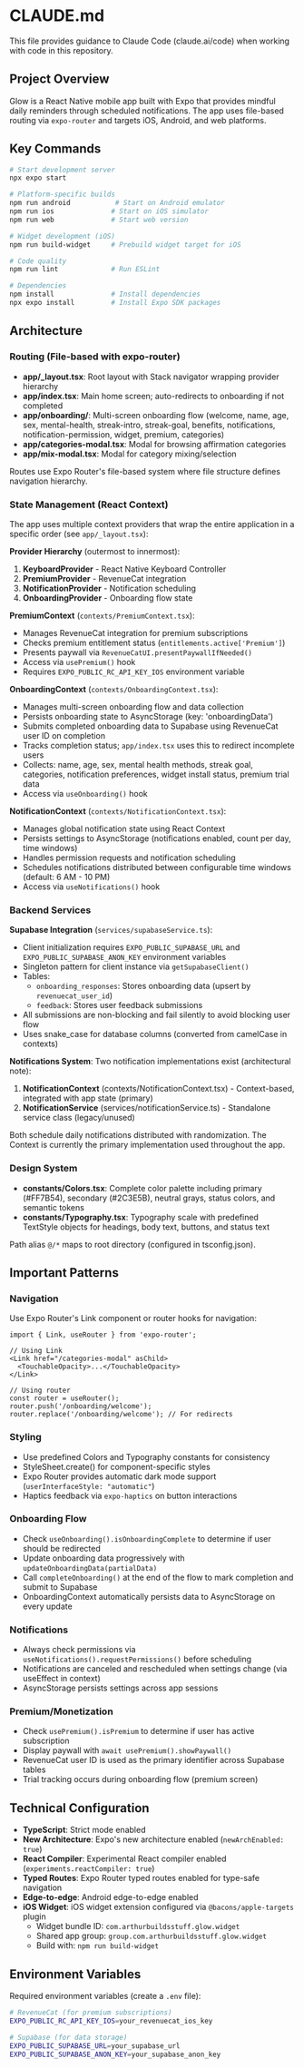 # CLAUDE.md

This file provides guidance to Claude Code (claude.ai/code) when working with code in this repository.

## Project Overview

Glow is a React Native mobile app built with Expo that provides mindful daily reminders through scheduled notifications. The app uses file-based routing via `expo-router` and targets iOS, Android, and web platforms.

## Key Commands

```bash
# Start development server
npx expo start

# Platform-specific builds
npm run android           # Start on Android emulator
npm run ios              # Start on iOS simulator
npm run web              # Start web version

# Widget development (iOS)
npm run build-widget     # Prebuild widget target for iOS

# Code quality
npm run lint             # Run ESLint

# Dependencies
npm install              # Install dependencies
npx expo install         # Install Expo SDK packages
```

## Architecture

### Routing (File-based with expo-router)
- **app/_layout.tsx**: Root layout with Stack navigator wrapping provider hierarchy
- **app/index.tsx**: Main home screen; auto-redirects to onboarding if not completed
- **app/onboarding/**: Multi-screen onboarding flow (welcome, name, age, sex, mental-health, streak-intro, streak-goal, benefits, notifications, notification-permission, widget, premium, categories)
- **app/categories-modal.tsx**: Modal for browsing affirmation categories
- **app/mix-modal.tsx**: Modal for category mixing/selection

Routes use Expo Router's file-based system where file structure defines navigation hierarchy.

### State Management (React Context)
The app uses multiple context providers that wrap the entire application in a specific order (see `app/_layout.tsx`):

**Provider Hierarchy** (outermost to innermost):
1. **KeyboardProvider** - React Native Keyboard Controller
2. **PremiumProvider** - RevenueCat integration
3. **NotificationProvider** - Notification scheduling
4. **OnboardingProvider** - Onboarding flow state

**PremiumContext** (`contexts/PremiumContext.tsx`):
- Manages RevenueCat integration for premium subscriptions
- Checks premium entitlement status (`entitlements.active['Premium']`)
- Presents paywall via `RevenueCatUI.presentPaywallIfNeeded()`
- Access via `usePremium()` hook
- Requires `EXPO_PUBLIC_RC_API_KEY_IOS` environment variable

**OnboardingContext** (`contexts/OnboardingContext.tsx`):
- Manages multi-screen onboarding flow and data collection
- Persists onboarding state to AsyncStorage (key: 'onboardingData')
- Submits completed onboarding data to Supabase using RevenueCat user ID on completion
- Tracks completion status; `app/index.tsx` uses this to redirect incomplete users
- Collects: name, age, sex, mental health methods, streak goal, categories, notification preferences, widget install status, premium trial data
- Access via `useOnboarding()` hook

**NotificationContext** (`contexts/NotificationContext.tsx`):
- Manages global notification state using React Context
- Persists settings to AsyncStorage (notifications enabled, count per day, time windows)
- Handles permission requests and notification scheduling
- Schedules notifications distributed between configurable time windows (default: 6 AM - 10 PM)
- Access via `useNotifications()` hook

### Backend Services

**Supabase Integration** (`services/supabaseService.ts`):
- Client initialization requires `EXPO_PUBLIC_SUPABASE_URL` and `EXPO_PUBLIC_SUPABASE_ANON_KEY` environment variables
- Singleton pattern for client instance via `getSupabaseClient()`
- Tables:
  - `onboarding_responses`: Stores onboarding data (upsert by `revenuecat_user_id`)
  - `feedback`: Stores user feedback submissions
- All submissions are non-blocking and fail silently to avoid blocking user flow
- Uses snake_case for database columns (converted from camelCase in contexts)

**Notifications System**:
Two notification implementations exist (architectural note):
1. **NotificationContext** (contexts/NotificationContext.tsx) - Context-based, integrated with app state (primary)
2. **NotificationService** (services/notificationService.ts) - Standalone service class (legacy/unused)

Both schedule daily notifications distributed with randomization. The Context is currently the primary implementation used throughout the app.

### Design System
- **constants/Colors.tsx**: Complete color palette including primary (#FF7B54), secondary (#2C3E5B), neutral grays, status colors, and semantic tokens
- **constants/Typography.tsx**: Typography scale with predefined TextStyle objects for headings, body text, buttons, and status text

Path alias `@/*` maps to root directory (configured in tsconfig.json).

## Important Patterns

### Navigation
Use Expo Router's Link component or router hooks for navigation:
```tsx
import { Link, useRouter } from 'expo-router';

// Using Link
<Link href="/categories-modal" asChild>
  <TouchableOpacity>...</TouchableOpacity>
</Link>

// Using router
const router = useRouter();
router.push('/onboarding/welcome');
router.replace('/onboarding/welcome'); // For redirects
```

### Styling
- Use predefined Colors and Typography constants for consistency
- StyleSheet.create() for component-specific styles
- Expo Router provides automatic dark mode support (`userInterfaceStyle: "automatic"`)
- Haptics feedback via `expo-haptics` on button interactions

### Onboarding Flow
- Check `useOnboarding().isOnboardingComplete` to determine if user should be redirected
- Update onboarding data progressively with `updateOnboardingData(partialData)`
- Call `completeOnboarding()` at the end of the flow to mark completion and submit to Supabase
- OnboardingContext automatically persists data to AsyncStorage on every update

### Notifications
- Always check permissions via `useNotifications().requestPermissions()` before scheduling
- Notifications are canceled and rescheduled when settings change (via useEffect in context)
- AsyncStorage persists settings across app sessions

### Premium/Monetization
- Check `usePremium().isPremium` to determine if user has active subscription
- Display paywall with `await usePremium().showPaywall()`
- RevenueCat user ID is used as the primary identifier across Supabase tables
- Trial tracking occurs during onboarding flow (premium screen)

## Technical Configuration

- **TypeScript**: Strict mode enabled
- **New Architecture**: Expo's new architecture enabled (`newArchEnabled: true`)
- **React Compiler**: Experimental React compiler enabled (`experiments.reactCompiler: true`)
- **Typed Routes**: Expo Router typed routes enabled for type-safe navigation
- **Edge-to-edge**: Android edge-to-edge enabled
- **iOS Widget**: iOS widget extension configured via `@bacons/apple-targets` plugin
  - Widget bundle ID: `com.arthurbuildsstuff.glow.widget`
  - Shared app group: `group.com.arthurbuildsstuff.glow.widget`
  - Build with: `npm run build-widget`

## Environment Variables

Required environment variables (create a `.env` file):

```bash
# RevenueCat (for premium subscriptions)
EXPO_PUBLIC_RC_API_KEY_IOS=your_revenuecat_ios_key

# Supabase (for data storage)
EXPO_PUBLIC_SUPABASE_URL=your_supabase_url
EXPO_PUBLIC_SUPABASE_ANON_KEY=your_supabase_anon_key
```
